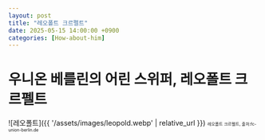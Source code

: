 ```yaml
---
layout: post
title: "레오폴트 크르펠트"
date: 2025-05-15 14:00:00 +0900
categories: [How-about-him]
---
```

# 우니온 베를린의 어린 스위퍼, 레오폴트 크르펠트

![레오폴트]({{ '/assets/images/leopold.webp' | relative_url }})
<span style="font-size: 0.6em;">레오폴트 크르펠트, 출처:fc-union-berlin.de</span>


